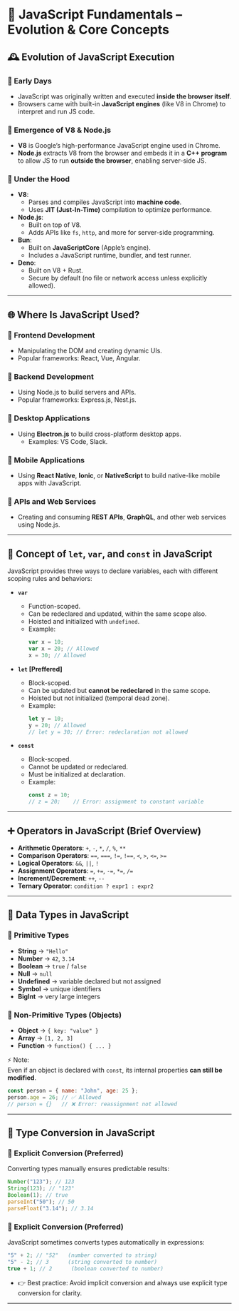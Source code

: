 # 📘 JavaScript Fundamentals – Evolution & Core Concepts

## 🕰️ Evolution of JavaScript Execution

### 🔹 Early Days

- JavaScript was originally written and executed **inside the browser itself**.
- Browsers came with built-in **JavaScript engines** (like V8 in Chrome) to interpret and run JS code.

### 🔹 Emergence of V8 & Node.js

- **V8** is Google’s high-performance JavaScript engine used in Chrome.
- **Node.js** extracts V8 from the browser and embeds it in a **C++ program** to allow JS to run **outside the browser**, enabling server-side JS.

### 🧪 Under the Hood

- **V8**:
  - Parses and compiles JavaScript into **machine code**.
  - Uses **JIT (Just-In-Time)** compilation to optimize performance.
- **Node.js**:
  - Built on top of V8.
  - Adds APIs like `fs`, `http`, and more for server-side programming.
- **Bun**:
  - Built on **JavaScriptCore** (Apple’s engine).
  - Includes a JavaScript runtime, bundler, and test runner.
- **Deno**:
  - Built on V8 + Rust.
  - Secure by default (no file or network access unless explicitly allowed).

---

## 🌐 Where Is JavaScript Used?

### 🔹 Frontend Development

- Manipulating the DOM and creating dynamic UIs.
- Popular frameworks: React, Vue, Angular.

### 🔹 Backend Development

- Using Node.js to build servers and APIs.
- Popular frameworks: Express.js, Nest.js.

### 🔹 Desktop Applications

- Using **Electron.js** to build cross-platform desktop apps.
  - Examples: VS Code, Slack.

### 🔹 Mobile Applications

- Using **React Native**, **Ionic**, or **NativeScript** to build native-like mobile apps with JavaScript.

### 🔹 APIs and Web Services

- Creating and consuming **REST APIs**, **GraphQL**, and other web services using Node.js.

---

## 🔐 Concept of `let`, `var`, and `const` in JavaScript

JavaScript provides three ways to declare variables, each with different scoping rules and behaviors:

- **`var`**

  - Function-scoped.
  - Can be redeclared and updated, within the same scope also.
  - Hoisted and initialized with `undefined`.
  - Example:
    ```js
    var x = 10;
    var x = 20; // Allowed
    x = 30; // Allowed
    ```

- **`let` [Preffered]**

  - Block-scoped.
  - Can be updated but **cannot be redeclared** in the same scope.
  - Hoisted but not initialized (temporal dead zone).
  - Example:
    ```js
    let y = 10;
    y = 20; // Allowed
    // let y = 30; // Error: redeclaration not allowed
    ```

- **`const`**
  - Block-scoped.
  - Cannot be updated or redeclared.
  - Must be initialized at declaration.
  - Example:
    ```js
    const z = 10;
    // z = 20;    // Error: assignment to constant variable
    ```

---

## ➕ Operators in JavaScript (Brief Overview)

- **Arithmetic Operators**: `+`, `-`, `*`, `/`, `%`, `**`
- **Comparison Operators**: `==`, `===`, `!=`, `!==`, `<`, `>`, `<=`, `>=`
- **Logical Operators**: `&&`, `||`, `!`
- **Assignment Operators**: `=`, `+=`, `-=`, `*=`, `/=`
- **Increment/Decrement**: `++`, `--`
- **Ternary Operator**: `condition ? expr1 : expr2`

---

## 🔢 Data Types in JavaScript

### 🔹 Primitive Types

- **String** → `"Hello"`
- **Number** → `42`, `3.14`
- **Boolean** → `true` / `false`
- **Null** → `null`
- **Undefined** → variable declared but not assigned
- **Symbol** → unique identifiers
- **BigInt** → very large integers

### 🔹 Non-Primitive Types (Objects)

- **Object** → `{ key: "value" }`
- **Array** → `[1, 2, 3]`
- **Function** → `function() { ... }`

⚡ Note:  
Even if an object is declared with `const`, its internal properties **can still be modified**.

```js
const person = { name: "John", age: 25 };
person.age = 26; // ✅ Allowed
// person = {}   // ❌ Error: reassignment not allowed
```

---

## 🔄 Type Conversion in JavaScript

### 🔹 Explicit Conversion (Preferred)

Converting types manually ensures predictable results:

```js
Number("123"); // 123
String(123); // "123"
Boolean(1); // true
parseInt("50"); // 50
parseFloat("3.14"); // 3.14
```

### 🔹 Explicit Conversion (Preferred)

JavaScript sometimes converts types automatically in expressions:

```js
"5" + 2; // "52"   (number converted to string)
"5" - 2; // 3      (string converted to number)
true + 1; // 2      (boolean converted to number)
```

- 👉 Best practice: Avoid implicit conversion and always use explicit type conversion for clarity.

---
